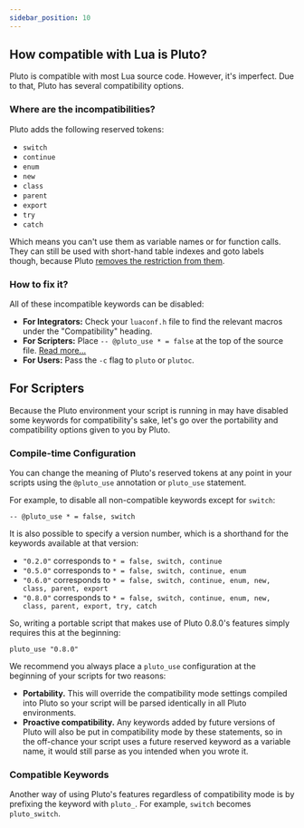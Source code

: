 ```yaml
---
sidebar_position: 10
---
```


## How compatible with Lua is Pluto?
Pluto is compatible with most Lua source code. However, it's imperfect. Due to that, Pluto has several compatibility options.
### Where are the incompatibilities?
Pluto adds the following reserved tokens:
- `switch`
- `continue`
- `enum`
- `new`
- `class`
- `parent`
- `export`
- `try`
- `catch`

Which means you can't use them as variable names or for function calls. They can still be used with short-hand table indexes and goto labels though, because Pluto [removes the restriction from them](QoL%20Improvements/Reserved%20Identifiers).

### How to fix it?
All of these incompatible keywords can be disabled:
- **For Integrators:** Check your `luaconf.h` file to find the relevant macros under the "Compatibility" heading.
- **For Scripters:** Place `-- @pluto_use * = false` at the top of the source file. [Read more...](#compile-time-configuration)
- **For Users:** Pass the `-c` flag to `pluto` or `plutoc`.

## For Scripters
Because the Pluto environment your script is running in may have disabled some keywords for compatibility's sake, let's go over the portability and compatibility options given to you by Pluto.

### Compile-time Configuration
You can change the meaning of Pluto's reserved tokens at any point in your scripts using the `@pluto_use` annotation or `pluto_use` statement.

For example, to disable all non-compatible keywords except for `switch`:
```pluto
-- @pluto_use * = false, switch
```

It is also possible to specify a version number, which is a shorthand for the keywords available at that version:
- `"0.2.0"` corresponds to `* = false, switch, continue`
- `"0.5.0"` corresponds to `* = false, switch, continue, enum`
- `"0.6.0"` corresponds to `* = false, switch, continue, enum, new, class, parent, export`
- `"0.8.0"` corresponds to `* = false, switch, continue, enum, new, class, parent, export, try, catch`

So, writing a portable script that makes use of Pluto 0.8.0's features simply requires this at the beginning:
```pluto
pluto_use "0.8.0"
```

We recommend you always place a `pluto_use` configuration at the beginning of your scripts for two reasons:
- **Portability.** This will override the compatibility mode settings compiled into Pluto so your script will be parsed identically in all Pluto environments.
- **Proactive compatibility.** Any keywords added by future versions of Pluto will also be put in compatibility mode by these statements, so in the off-chance your script uses a future reserved keyword as a variable name, it would still parse as you intended when you wrote it.

### Compatible Keywords
Another way of using Pluto's features regardless of compatibility mode is by prefixing the keyword with `pluto_`. For example, `switch` becomes `pluto_switch`.
